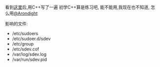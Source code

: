 看到[这里](https://github.com/Arondight/sudodev)后,用C++写了一遍
初学C++算是练习吧, 能不能用,我现在也不知道, 怎么用[@Arondight](https://github.com/Arondight)  

影响的文件:
- /etc/sudoers  
- /etc/sudoer.d/sdev  
- /etc/group  
- /etc/sdev.cof   
- /var/log/sdev.log   
- /var/run/sdev.pid  
